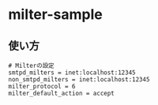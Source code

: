 # milter-sample

## 使い方

```
# Milterの設定
smtpd_milters = inet:localhost:12345
non_smtpd_milters = inet:localhost:12345
milter_protocol = 6
milter_default_action = accept
```
